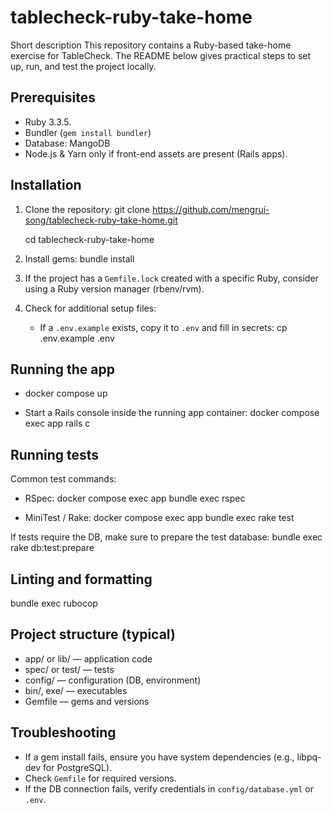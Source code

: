 # tablecheck-ruby-take-home

Short description
This repository contains a Ruby-based take-home exercise for TableCheck. The README below gives practical steps to set up, run, and test the project locally.

## Prerequisites

- Ruby 3.3.5.
- Bundler (`gem install bundler`)
- Database: MangoDB
- Node.js & Yarn only if front-end assets are present (Rails apps).

## Installation

1. Clone the repository:
   git clone <https://github.com/mengrui-song/tablecheck-ruby-take-home.git>

   cd tablecheck-ruby-take-home

2. Install gems:
   bundle install

3. If the project has a `Gemfile.lock` created with a specific Ruby, consider using a Ruby version manager (rbenv/rvm).

4. Check for additional setup files:
   - If a `.env.example` exists, copy it to `.env` and fill in secrets:
     cp .env.example .env

## Running the app

- docker compose up

- Start a Rails console inside the running app container:
  docker compose exec app rails c

## Running tests

Common test commands:

- RSpec:
  docker compose exec app bundle exec rspec

- MiniTest / Rake:
  docker compose exec app bundle exec rake test

If tests require the DB, make sure to prepare the test database:
bundle exec rake db:test:prepare

## Linting and formatting

bundle exec rubocop

## Project structure (typical)

- app/ or lib/ — application code
- spec/ or test/ — tests
- config/ — configuration (DB, environment)
- bin/, exe/ — executables
- Gemfile — gems and versions

## Troubleshooting

- If a gem install fails, ensure you have system dependencies (e.g., libpq-dev for PostgreSQL).
- Check `Gemfile` for required versions.
- If the DB connection fails, verify credentials in `config/database.yml` or `.env`.

<!-- End of README -->
